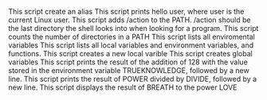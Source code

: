 This script create an alias
This script prints hello user, where user is the current Linux user.
This script adds /action to the PATH. /action should be the last directory the shell looks into when looking for a program.
This script counts the number of directories in a PATH
This script lists all enviromental variables
This script lists all local variables and environment variables, and functions.
This script creates a new local varible
This script creates global variables
This script prints the result of the addition of 128 with the value stored in the environment variable TRUEKNOWLEDGE, followed by a new line.
This script prints the result of POWER divided by DIVIDE, followed by a new line.
This script displays the result of BREATH to the power LOVE
